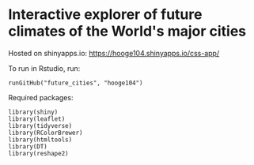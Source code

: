 # Interactive explorer of future climates of the World's major cities

Hosted on shinyapps.io: https://hooge104.shinyapps.io/css-app/

To run in Rstudio, run:

```
runGitHub("future_cities", "hooge104")
```

Required packages:

```
library(shiny)
library(leaflet)
library(tidyverse)
library(RColorBrewer)
library(htmltools)
library(DT)
library(reshape2)
```
